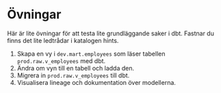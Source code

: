 # Övningar 
Här är lite övningar för att testa lite grundläggande saker i dbt. Fastnar du finns det lite ledtrådar i katalogen hints.
1. Skapa en vy i `dev.mart.employees` som läser tabellen `prod.raw.v_employees` med dbt.
2. Ändra om vyn till en tabell och ladda den.
3. Migrera in `prod.raw.v_employees` till dbt.
4. Visualisera lineage och dokumentation över modellerna.
